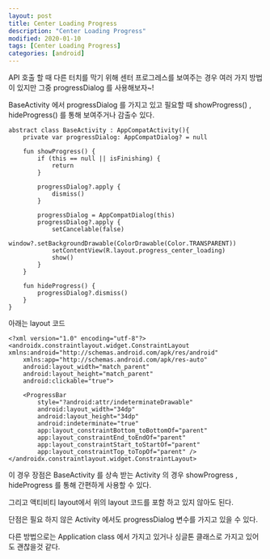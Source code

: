 ```yaml
---
layout: post
title: Center Loading Progress
description: "Center Loading Progress"
modified: 2020-01-10
tags: [Center Loading Progress]
categories: [android]
---
```

API 호출 할 때 다른 터치를 막기 위해 센터 프로그레스를 보여주는 경우 여러 가지 방법이 있지만 그중 progressDialog 를 사용해보자~!  

BaseActivity 에서 progressDialog 를 가지고 있고 필요할 때 showProgress() , hideProgress() 를 통해 보여주거나 감출수 있다. 

```
abstract class BaseActivity : AppCompatActivity(){
    private var progressDialog: AppCompatDialog? = null

    fun showProgress() {
        if (this == null || isFinishing) {
            return
        }

        progressDialog?.apply {
            dismiss()
        }

        progressDialog = AppCompatDialog(this)
        progressDialog?.apply {
            setCancelable(false)
            window?.setBackgroundDrawable(ColorDrawable(Color.TRANSPARENT))
            setContentView(R.layout.progress_center_loading)
            show()
        }
    }

    fun hideProgress() {
        progressDialog?.dismiss()
    }
}
```

아래는 layout 코드

```
<?xml version="1.0" encoding="utf-8"?>
<androidx.constraintlayout.widget.ConstraintLayout xmlns:android="http://schemas.android.com/apk/res/android"
    xmlns:app="http://schemas.android.com/apk/res-auto"
    android:layout_width="match_parent"
    android:layout_height="match_parent"
    android:clickable="true">

    <ProgressBar
        style="?android:attr/indeterminateDrawable"
        android:layout_width="34dp"
        android:layout_height="34dp"
        android:indeterminate="true"
        app:layout_constraintBottom_toBottomOf="parent"
        app:layout_constraintEnd_toEndOf="parent"
        app:layout_constraintStart_toStartOf="parent"
        app:layout_constraintTop_toTopOf="parent" />
</androidx.constraintlayout.widget.ConstraintLayout>
```

이 경우 장점은 
BaseActivity 를 상속 받는 Activity 의 경우 showProgress , hideProgress 를 통해 간편하게 사용할 수 있다.  

그리고 액티비티 layout에서 위의 layout 코드를 포함 하고 있지 않아도 된다.  

단점은 필요 하지 않은 Activity 에서도 progressDialog 변수를 가지고 있을 수 있다.  

다른 방법으로는 Application class 에서 가지고 있거나 싱글톤 클래스로 가지고 있어도 괜찮을것 같다.